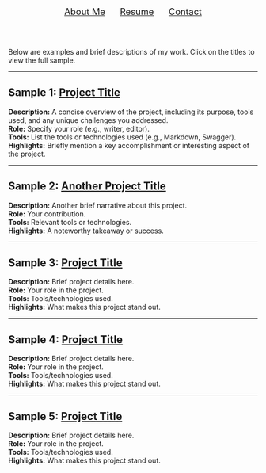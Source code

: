 <div style="display: flex; justify-content: center; gap: 30px; font-size: 18px;">
    <a href="about.html">About Me</a>
    <a href="resume.html">Resume</a>
    <a href="contact.html">Contact</a>
</div>

<br><br>

Below are examples and brief descriptions of my work. Click on the titles to view the full sample.

---

## Sample 1: [Project Title](link-to-sample)
**Description:** A concise overview of the project, including its purpose, tools used, and any unique challenges you addressed.  
**Role:** Specify your role (e.g., writer, editor).  
**Tools:** List the tools or technologies used (e.g., Markdown, Swagger).  
**Highlights:** Briefly mention a key accomplishment or interesting aspect of the project.

---

## Sample 2: [Another Project Title](link-to-sample)
**Description:** Another brief narrative about this project.  
**Role:** Your contribution.  
**Tools:** Relevant tools or technologies.  
**Highlights:** A noteworthy takeaway or success.

---

## Sample 3: [Project Title](link-to-sample)
**Description:** Brief project details here.  
**Role:** Your role in the project.  
**Tools:** Tools/technologies used.  
**Highlights:** What makes this project stand out.

---

## Sample 4: [Project Title](link-to-sample)
**Description:** Brief project details here.  
**Role:** Your role in the project.  
**Tools:** Tools/technologies used.  
**Highlights:** What makes this project stand out.

---

## Sample 5: [Project Title](link-to-sample)
**Description:** Brief project details here.  
**Role:** Your role in the project.  
**Tools:** Tools/technologies used.  
**Highlights:** What makes this project stand out.
